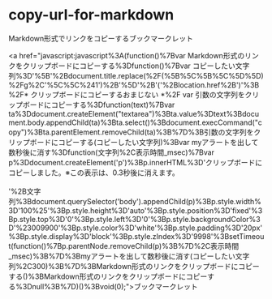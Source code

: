 # copy-url-for-markdown
Markdown形式でリンクをコピーするブックマークレット


<a href="javascript:javascript%3A(function()%7Bvar Markdown形式のリンクをクリップボードにコピーする%3Dfunction()%7Bvar コピーしたい文字列%3D'%5B'%2Bdocument.title.replace(%2F(%5B%5C%5B%5C%5D%5D)%2Fg%2C'%5C%5C%241')%2B'%5D'%2B'('%2Blocation.href%2B')'%3B%2F* クリップボードにコピーするおまじない *%2F var 引数の文字列をクリップボードにコピーする%3Dfunction(text)%7Bvar ta%3Ddocument.createElement("textarea")%3Bta.value%3Dtext%3Bdocument.body.appendChild(ta)%3Bta.select()%3Bdocument.execCommand("copy")%3Bta.parentElement.removeChild(ta)%3B%7D%3B引数の文字列をクリップボードにコピーする(コピーしたい文字列)%3Bvar myアラートを出して数秒後に消す%3Dfunction(文字列%2C表示時間_msec)%7Bvar p%3Ddocument.createElement('p')%3Bp.innerHTML%3D'クリップボードにコピーしました。※この表示は、0.3秒後に消えます。<br><br>'%2B文字列%3Bdocument.querySelector('body').appendChild(p)%3Bp.style.width%3D'100%25'%3Bp.style.height%3D'auto'%3Bp.style.position%3D'fixed'%3Bp.style.top%3D'0'%3Bp.style.left%3D'0'%3Bp.style.backgroundColor%3D'%23009900'%3Bp.style.color%3D'white'%3Bp.style.padding%3D'20px'%3Bp.style.display%3D'block'%3Bp.style.zIndex%3D'9998'%3BsetTimeout(function()%7Bp.parentNode.removeChild(p)%3B%7D%2C表示時間_msec)%3B%7D%3Bmyアラートを出して数秒後に消す(コピーしたい文字列%2C300)%3B%7D%3BMarkdown形式のリンクをクリップボードにコピーする()%3BMarkdown形式のリンクをクリップボードにコピーする%3Dnull%3B%7D)()%3Bvoid(0);">ブックマークレット</a>
